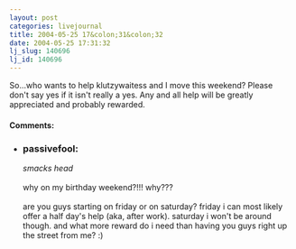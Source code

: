 ```yaml
---
layout: post
categories: livejournal
title: 2004-05-25 17&colon;31&colon;32
date: 2004-05-25 17:31:32
lj_slug: 140696
lj_id: 140696
---
```

So...who wants to help klutzywaitess and I move this weekend? Please don't say yes if it isn't really a yes. Any and all help will be greatly appreciated and probably rewarded.


<div id="comments"><h4>Comments:</h4><div class="lj-comments"><ul>
<li><h3>passivefool: </h3>
<a id="comment-219"></a>
<p><em>smacks head</em><br>
<br>
why on my birthday weekend?!!!  why???<br>
<br>
are you guys starting on friday or on saturday?  friday i can most likely offer a half day's help (aka, after work).  saturday i won't be around though.  and what more reward do i need than having you guys right up the street from me?  :)</p>
</li>
</ul></div></div>
